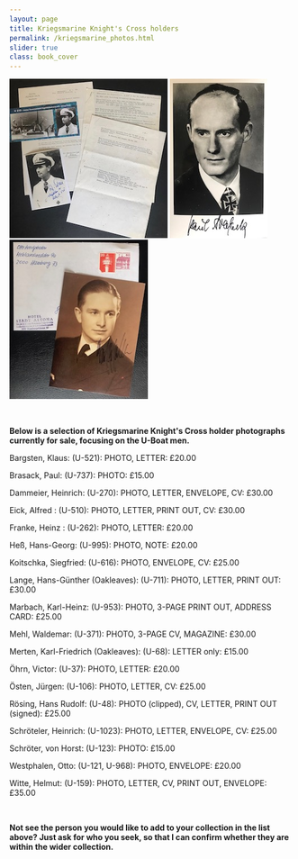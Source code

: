 ```yaml
---
layout: page
title: Kriegsmarine Knight's Cross holders
permalink: /kriegsmarine_photos.html
slider: true
class: book_cover
---
```


<p float="left">
<img src="./assets/Alfred Eick.jpg"/>
<img src="./assets/Paul Brasack.jpg"/>
<img src="./assets/Otto Westphalen.jpg"/>
</p>  
<br />
<p><b>Below is a selection of Kriegsmarine Knight's Cross holder photographs currently for sale, focusing on the U-Boat men.</b><br />
<p>Bargsten,	Klaus: (U-521):	PHOTO, LETTER: £20.00</p>
<p>Brasack, Paul: (U-737):	PHOTO: £15.00</p>
<p>Dammeier,	Heinrich: (U-270):	PHOTO, LETTER, ENVELOPE, CV: £30.00</p>
<p>Eick,	Alfred	: (U-510):	PHOTO, LETTER, PRINT OUT, CV: £30.00</p>
<p>Franke,	Heinz	: (U-262):	PHOTO, LETTER: £20.00</p>
<p>Heß,	Hans-Georg: (U-995):	PHOTO, NOTE: £20.00</p>
<p>Koitschka,	Siegfried: (U-616): PHOTO, ENVELOPE, CV: £25.00</p>
<p>Lange,	Hans-Günther (Oakleaves): (U-711):	PHOTO, LETTER, PRINT OUT: £30.00</p>
<p>Marbach,	Karl-Heinz: (U-953):	PHOTO, 3-PAGE PRINT OUT, ADDRESS CARD: £25.00</p>
<p>Mehl,	Waldemar: (U-371):	PHOTO, 3-PAGE CV, MAGAZINE: £30.00</p>
<p>Merten,	Karl-Friedrich	(Oakleaves): (U-68):	LETTER only: £15.00</p>
<p>Öhrn,	Victor: (U-37):	PHOTO, LETTER: £20.00</p>
<p>Östen,	Jürgen: (U-106):	PHOTO, LETTER, CV: £25.00</p>
<p>Rösing,	Hans Rudolf: (U-48):	PHOTO (clipped), CV, LETTER, PRINT OUT (signed): £25.00</p>
<p>Schröteler,	Heinrich: (U-1023):	PHOTO, LETTER, ENVELOPE, CV: £25.00</p>
<p>Schröter, von	Horst: (U-123):	PHOTO: £15.00</p>
<p>Westphalen,	Otto: (U-121, U-968):	PHOTO, ENVELOPE: £20.00</p>
<p>Witte,	Helmut: (U-159):	PHOTO, LETTER, CV, PRINT OUT, ENVELOPE: £35.00</p>
<br />
<p><b><centre>Not see the person you would like to add to your collection in the list above? Just ask for who you seek, so that I can confirm whether they are within the wider collection.
